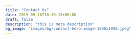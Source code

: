 ```yaml
---
title: "Contact Us"
date: 2019-09-16T10:30:13+06:00
draft: false
description: "this is meta description"
bg_image: "images/bg/contact-hero-image-1500x1000.jpeg"
---
```


